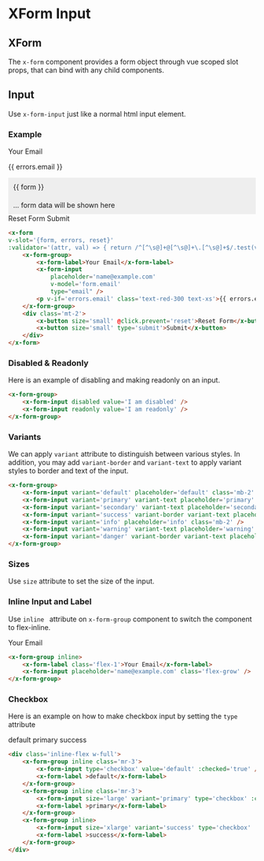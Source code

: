 # XForm Input

## XForm
The ```x-form``` component provides a form object through vue scoped slot props, that can bind with any child components.

## Input

Use ```x-form-input``` just like a normal html input element.

### Example

<x-form v-slot='{form, errors, reset}' :validator='(attr, val) => { return /^[^\s@]+@[^\s@]+\.[^\s@]+$/.test(val) ? true : "Your email as invalid" }'>
<x-form-group>
<x-form-label>Your Email</x-form-label>
<x-form-input placeholder='name@example.com' v-model='form.email' />
<p v-if='errors.email' class='text-red-300 text-xs'>{{ errors.email }}</p>
</x-form-group>

<div v-if='form.email' style='padding: 10px; background: #eee' class='rounded'>{{ form }}</div>
<div v-if='!form.email' style='padding: 10px; background: #eee' class='rounded'>... form data will be shown here</div>
<div class='mt-2'>
<x-button size='small' @click.prevent='reset'>Reset Form</x-button>
<x-button size='small' type='submit'>Submit</x-button>
</div>
</x-form>

```html
<x-form 
v-slot='{form, errors, reset}'
:validator='(attr, val) => { return /^[^\s@]+@[^\s@]+\.[^\s@]+$/.test(val) ? true : "Your email as invalid" }' >
    <x-form-group>
        <x-form-label>Your Email</x-form-label>
        <x-form-input 
            placeholder='name@example.com' 
            v-model='form.email' 
            type="email" />
        <p v-if='errors.email' class='text-red-300 text-xs'>{{ errors.email }}</p>
    </x-form-group>
    <div class='mt-2'>
        <x-button size='small' @click.prevent='reset'>Reset Form</x-button>
        <x-button size='small' type='submit'>Submit</x-button>
    </div>
</x-form>
```
### Disabled & Readonly

Here is an example of disabling and making readonly on an input.
<x-form-group>
<x-form-input disabled value='I am disabled' class='mb-2' />
<x-form-input readonly value='I am readonly' />
</x-form-group>

```html
<x-form-group>
    <x-form-input disabled value='I am disabled' />
    <x-form-input readonly value='I am readonly' />
</x-form-group>
```
### Variants

We can apply ```variant``` attribute to distinguish between various styles.
In addition, you may add ```variant-border``` and ```variant-text``` to apply variant styles to
border and text of the input.

<x-form-group>
<x-form-input variant='default' placeholder='default' class='mb-2' />
<x-form-input variant='primary' variant-text placeholder='primary' value='text primary' class='mb-2' />
<x-form-input variant='secondary' variant-text placeholder='secondary' class='mb-2' />
<x-form-input variant='success' variant-border variant-text placeholder='success' class='mb-2' />
<x-form-input variant='info' placeholder='info' class='mb-2' />
<x-form-input variant='warning' variant-text placeholder='warning' class='mb-2' />
<x-form-input variant='danger' variant-border variant-text placeholder='danger' class='mb-2' />
</x-form-group>

```html
<x-form-group>
    <x-form-input variant='default' placeholder='default' class='mb-2' />
    <x-form-input variant='primary' variant-text placeholder='primary' value='text primary' class='mb-2' />
    <x-form-input variant='secondary' variant-text placeholder='secondary' class='mb-2' />
    <x-form-input variant='success' variant-border variant-text placeholder='success' class='mb-2' />
    <x-form-input variant='info' placeholder='info' class='mb-2' />
    <x-form-input variant='warning' variant-text placeholder='warning' class='mb-2' />
    <x-form-input variant='danger' variant-border variant-text placeholder='danger' class='mb-2' />
</x-form-group>
```

### Sizes

Use ```size``` attribute to set the size of the input.

<x-form-group>
<x-form-input size='small' placeholder='small' class='mb-2' />
<x-form-input size='normal' placeholder='normal' class='mb-2' />
<x-form-input size='large' placeholder='large' class='mb-2' />
<x-form-input size='xlarge' placeholder='xlarge' class='mb-2' />
</x-form-group>


### Inline Input and Label

Use ```inline ``` attribute on ```x-form-group``` component to switch the component to flex-inline.

<x-form-group inline>
<x-form-label class='flex-1'>Your Email</x-form-label>
<x-form-input placeholder='name@example.com' class='flex-grow' />
</x-form-group>

```html
<x-form-group inline>
    <x-form-label class='flex-1'>Your Email</x-form-label>
    <x-form-input placeholder='name@example.com' class='flex-grow' />
</x-form-group>
```

### Checkbox

Here is an example on how to make checkbox input by setting the ```type``` attribute
<div class='inline-flex w-full'>
<x-form-group inline class='mr-3'>
<x-form-input type='checkbox' value='default' :checked='true' />
<x-form-label >default</x-form-label>
</x-form-group>
<x-form-group inline class='mr-3'>
<x-form-input size='large' variant='primary' type='checkbox' :checked='true' />
<x-form-label >primary</x-form-label>
</x-form-group>
<x-form-group inline>
<x-form-input size='xlarge' variant='success' type='checkbox' :checked='true' />
<x-form-label >success</x-form-label>
</x-form-group>
</div>

```html
<div class='inline-flex w-full'>
    <x-form-group inline class='mr-3'>
        <x-form-input type='checkbox' value='default' :checked='true' />
        <x-form-label >default</x-form-label>
    </x-form-group>
    <x-form-group inline class='mr-3'>
        <x-form-input size='large' variant='primary' type='checkbox' :checked='true' />
        <x-form-label >primary</x-form-label>
    </x-form-group>
    <x-form-group inline>
        <x-form-input size='xlarge' variant='success' type='checkbox' :checked='true' />
        <x-form-label >success</x-form-label>
    </x-form-group>
</div>
```